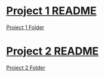 # [Project 1 README](https://github.com/nrmalone/Nicholas-Malone-CIS3110/blob/main/Project%201/README.md)
[Project 1 Folder](https://github.com/nrmalone/Nicholas-Malone-CIS3110/tree/main/Project%201)
# [Project 2 README](https://github.com/nrmalone/Nicholas-Malone-CIS3110/blob/main/Project%202/README.md)
[Project 2 Folder](https://github.com/nrmalone/Nicholas-Malone-CIS3110/tree/main/Project%202)
